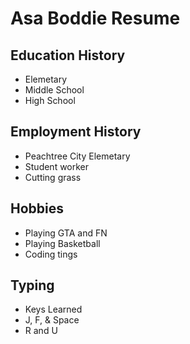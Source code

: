 # Asa Boddie Resume

## Education History
- Elemetary
- Middle School
- High School

## Employment History
- Peachtree City Elemetary 
- Student worker 
- Cutting grass

## Hobbies
- Playing GTA and FN
- Playing Basketball
- Coding tings

## Typing
- Keys Learned
- J, F, & Space
- R and U
  
